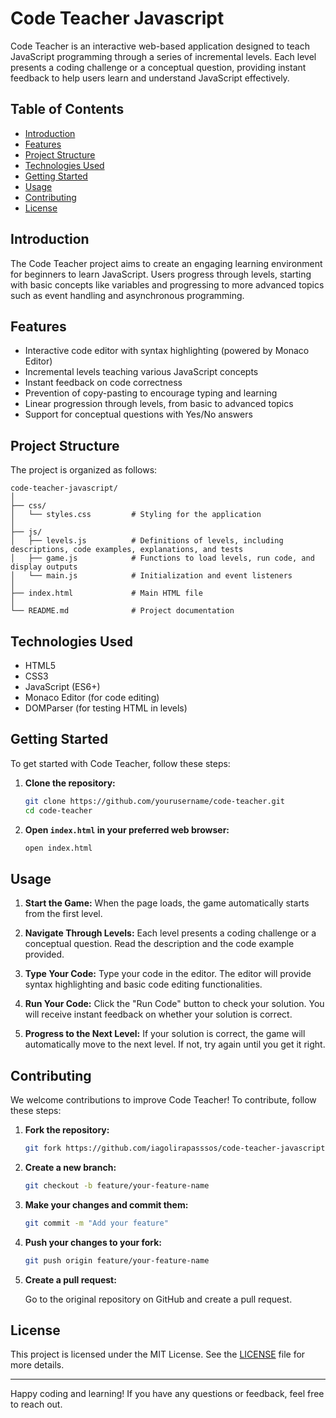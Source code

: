 # Code Teacher Javascript

Code Teacher is an interactive web-based application designed to teach JavaScript programming through a series of incremental levels. Each level presents a coding challenge or a conceptual question, providing instant feedback to help users learn and understand JavaScript effectively.

## Table of Contents

- [Introduction](#introduction)
- [Features](#features)
- [Project Structure](#project-structure)
- [Technologies Used](#technologies-used)
- [Getting Started](#getting-started)
- [Usage](#usage)
- [Contributing](#contributing)
- [License](#license)

## Introduction

The Code Teacher project aims to create an engaging learning environment for beginners to learn JavaScript. Users progress through levels, starting with basic concepts like variables and progressing to more advanced topics such as event handling and asynchronous programming.

## Features

- Interactive code editor with syntax highlighting (powered by Monaco Editor)
- Incremental levels teaching various JavaScript concepts
- Instant feedback on code correctness
- Prevention of copy-pasting to encourage typing and learning
- Linear progression through levels, from basic to advanced topics
- Support for conceptual questions with Yes/No answers

## Project Structure

The project is organized as follows:

```
code-teacher-javascript/
│
├── css/
│   └── styles.css         # Styling for the application
│
├── js/
│   ├── levels.js          # Definitions of levels, including descriptions, code examples, explanations, and tests
│   ├── game.js            # Functions to load levels, run code, and display outputs
│   └── main.js            # Initialization and event listeners
│
├── index.html             # Main HTML file
│
└── README.md              # Project documentation
```

## Technologies Used

- HTML5
- CSS3
- JavaScript (ES6+)
- Monaco Editor (for code editing)
- DOMParser (for testing HTML in levels)

## Getting Started

To get started with Code Teacher, follow these steps:

1. **Clone the repository:**

    ```bash
    git clone https://github.com/yourusername/code-teacher.git
    cd code-teacher
    ```

2. **Open `index.html` in your preferred web browser:**

    ```bash
    open index.html
    ```

## Usage

1. **Start the Game:**
   When the page loads, the game automatically starts from the first level.

2. **Navigate Through Levels:**
   Each level presents a coding challenge or a conceptual question. Read the description and the code example provided.

3. **Type Your Code:**
   Type your code in the editor. The editor will provide syntax highlighting and basic code editing functionalities.

4. **Run Your Code:**
   Click the "Run Code" button to check your solution. You will receive instant feedback on whether your solution is correct.

5. **Progress to the Next Level:**
   If your solution is correct, the game will automatically move to the next level. If not, try again until you get it right.

## Contributing

We welcome contributions to improve Code Teacher! To contribute, follow these steps:

1. **Fork the repository:**

    ```bash
    git fork https://github.com/iagolirapasssos/code-teacher-javascript.git
    ```

2. **Create a new branch:**

    ```bash
    git checkout -b feature/your-feature-name
    ```

3. **Make your changes and commit them:**

    ```bash
    git commit -m "Add your feature"
    ```

4. **Push your changes to your fork:**

    ```bash
    git push origin feature/your-feature-name
    ```

5. **Create a pull request:**

    Go to the original repository on GitHub and create a pull request.

## License

This project is licensed under the MIT License. See the [LICENSE](LICENSE) file for more details.

---

Happy coding and learning! If you have any questions or feedback, feel free to reach out.